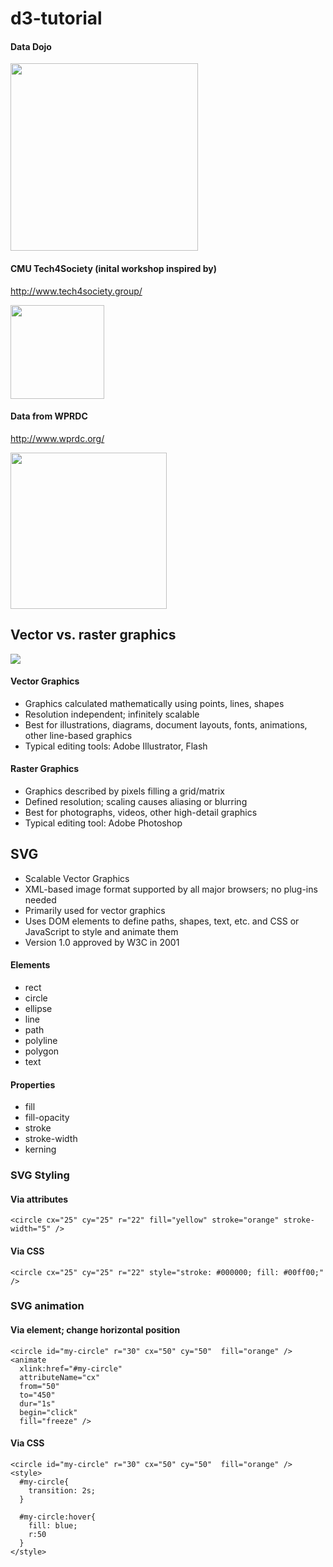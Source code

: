 # d3-tutorial

#### Data Dojo
<div>
<img src="https://doc-0g-7c-docs.googleusercontent.com/docs/securesc/ha0ro937gcuc7l7deffksulhg5h7mbp1/gb6o0rc4lhq021lr97h5fsl8qnra5ust/1540562400000/17668014132759662909/*/0B4xUJa9N9h_6OEdWWnQ0R0NhVUE?e=view" width="300">
</div>

#### CMU Tech4Society (inital workshop inspired by)
http://www.tech4society.group/
<div>
<img src="http://www.tech4society.group/wp-content/uploads/2017/09/logo.png" width="150">
</div>

#### Data from WPRDC
http://www.wprdc.org/
<div>
<img src="http://www.wprdc.org/wp-content/themes/wprdc-redesign/assets/images/plain_logo_rbg_cropped.svg" width="250">
</div>

## Vector vs. raster graphics

![](http://www.apogeesigns.com/wp-content/uploads/2015/05/vector_raster.gif)

#### Vector Graphics
- Graphics calculated  mathematically using points,  lines, shapes
- Resolution independent;  infinitely scalable
- Best for illustrations,  diagrams, document  layouts, fonts, animations,  other line-based graphics
- Typical editing tools: Adobe  Illustrator, Flash

#### Raster Graphics
- Graphics described by  pixels filling a grid/matrix
- Defined resolution;  scaling causes aliasing or  blurring
- Best for photographs,  videos, other high-detail  graphics
- Typical editing tool:  Adobe Photoshop

## SVG
- Scalable Vector Graphics
- XML-based image format supported by all major  browsers; no plug-ins needed
- Primarily used for vector graphics
- Uses DOM elements to define paths, shapes,  text, etc. and CSS or JavaScript to style and  animate them
- Version 1.0 approved by W3C in 2001

#### Elements
- rect
- circle
- ellipse
- line
- path
- polyline
- polygon
- text

#### Properties
- fill
- fill-opacity
- stroke
- stroke-width
- kerning

### SVG Styling
#### Via attributes

~~~~
<circle cx="25" cy="25" r="22" fill="yellow" stroke="orange" stroke-width="5" />
~~~~
#### Via CSS
~~~~
<circle cx="25" cy="25" r="22" style="stroke: #000000; fill: #00ff00;" />
~~~~

### SVG animation

#### Via <animate> element; change horizontal  position
~~~~
<circle id="my-circle" r="30" cx="50" cy="50"  fill="orange" />
<animate
  xlink:href="#my-circle"
  attributeName="cx"  
  from="50"
  to="450"
  dur="1s"
  begin="click" 
  fill="freeze" />
~~~~

#### Via CSS
~~~~
<circle id="my-circle" r="30" cx="50" cy="50"  fill="orange" />
<style>
  #my-circle{
    transition: 2s;
  }

  #my-circle:hover{
    fill: blue;
    r:50
  }
</style>
~~~~
